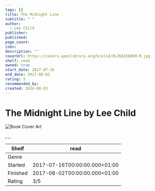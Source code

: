 ```yaml
---
tags: []
title: The Midnight Line
subtitle: " "
author:
  - Lee Child
publisher: 
published: 
page_count: 
isbn: 
description: ""
coverUrl: https://covers.openlibrary.org/b/olid/OL26815685M-M.jpg
shelf: read
owned: true
start_date: 2017-07-16
end_date: 2017-08-02
rating: 3
recommended_by: 
created: 2024-08-03
---
```


# The Midnight Line by Lee Child

![Book Cover Art](https://covers.openlibrary.org/b/olid/OL26815685M-M.jpg)

_ _

| Shelf | read |
| --- | --- |
| Genre |  |
| Started | 2017-07-16T00:00:00.000+01:00 |
| Finished | 2017-08-02T00:00:00.000+01:00 |
| Rating | 3/5 |

